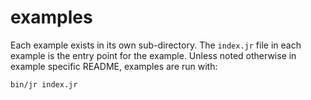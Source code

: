 # examples

Each example exists in its own sub-directory.  The `index.jr` file in each example is the entry point for the example.  Unless noted otherwise in example specific README, examples are run with:

    bin/jr index.jr
